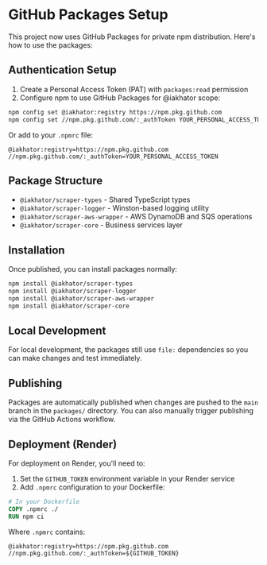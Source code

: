 # GitHub Packages Setup

This project now uses GitHub Packages for private npm distribution. Here's how to use the packages:

## Authentication Setup

1. Create a Personal Access Token (PAT) with `packages:read` permission
2. Configure npm to use GitHub Packages for @iakhator scope:

```bash
npm config set @iakhator:registry https://npm.pkg.github.com
npm config set //npm.pkg.github.com/:_authToken YOUR_PERSONAL_ACCESS_TOKEN
```

Or add to your `.npmrc` file:
```
@iakhator:registry=https://npm.pkg.github.com
//npm.pkg.github.com/:_authToken=YOUR_PERSONAL_ACCESS_TOKEN
```

## Package Structure

- `@iakhator/scraper-types` - Shared TypeScript types
- `@iakhator/scraper-logger` - Winston-based logging utility  
- `@iakhator/scraper-aws-wrapper` - AWS DynamoDB and SQS operations
- `@iakhator/scraper-core` - Business services layer

## Installation

Once published, you can install packages normally:

```bash
npm install @iakhator/scraper-types
npm install @iakhator/scraper-logger
npm install @iakhator/scraper-aws-wrapper
npm install @iakhator/scraper-core
```

## Local Development

For local development, the packages still use `file:` dependencies so you can make changes and test immediately.

## Publishing

Packages are automatically published when changes are pushed to the `main` branch in the `packages/` directory. You can also manually trigger publishing via the GitHub Actions workflow.

## Deployment (Render)

For deployment on Render, you'll need to:

1. Set the `GITHUB_TOKEN` environment variable in your Render service
2. Add `.npmrc` configuration to your Dockerfile:

```dockerfile
# In your Dockerfile
COPY .npmrc ./
RUN npm ci
```

Where `.npmrc` contains:
```
@iakhator:registry=https://npm.pkg.github.com
//npm.pkg.github.com/:_authToken=${GITHUB_TOKEN}
```
